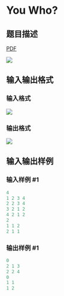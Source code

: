 # You Who?

## 题目描述

[problemUrl]: https://uva.onlinejudge.org/index.php?option=com_onlinejudge&Itemid=8&category=8&page=show_problem&problem=590

[PDF](https://uva.onlinejudge.org/external/6/p649.pdf)

![](https://cdn.luogu.com.cn/upload/vjudge_pic/UVA649/1cc819539dc99f6de1d7d01be470765eb0baa8e8.png)

## 输入输出格式

### 输入格式

![](https://cdn.luogu.com.cn/upload/vjudge_pic/UVA649/dbb46e64684845c7305a1d41ae9c64b979370f73.png)

### 输出格式

![](https://cdn.luogu.com.cn/upload/vjudge_pic/UVA649/8d14015fc998db5b391ec7260e99b6995c555946.png)

## 输入输出样例

### 输入样例 #1

```cpp
4
1 2 3 4
2 2 3 4
3 2 1 2
4 2 1 2
2
1 1 2
2 1 1
```


### 输出样例 #1

```cpp
0
2 1 3
2 2 4
0
1 1
1 2
```


